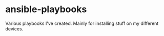 # ansible-playbooks
Various playbooks I've created. 
Mainly for installing stuff on my different devices.
